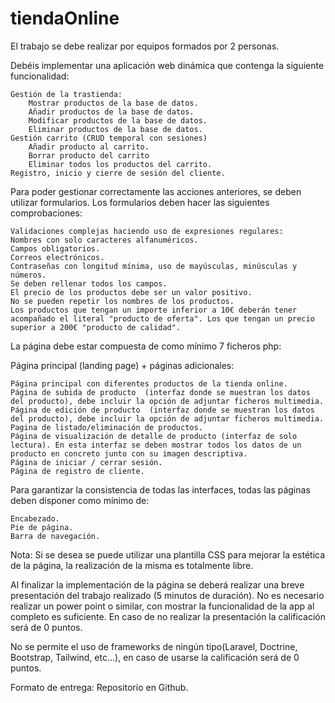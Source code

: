 # tiendaOnline
El trabajo se debe realizar por equipos formados por 2 personas.
 
Debéis implementar una aplicación web dinámica que contenga la siguiente funcionalidad:

    Gestión de la trastienda:
        Mostrar productos de la base de datos.
        Añadir productos de la base de datos.
        Modificar productos de la base de datos.
        Eliminar productos de la base de datos.
    Gestión carrito (CRUD temporal con sesiones)
        Añadir producto al carrito.
        Borrar producto del carrito
        Eliminar todos los productos del carrito.
    Registro, inicio y cierre de sesión del cliente.

Para poder gestionar correctamente las acciones anteriores, se deben utilizar formularios. Los formularios deben hacer las siguientes comprobaciones:

    Validaciones complejas haciendo uso de expresiones regulares:
    Nombres con solo caracteres alfanuméricos.
    Campos obligatorios.
    Correos electrónicos.
    Contraseñas con longitud mínima, uso de mayúsculas, minúsculas y números.
    Se deben rellenar todos los campos.
    El precio de los productos debe ser un valor positivo.
    No se pueden repetir los nombres de los productos.
    Los productos que tengan un importe inferior a 10€ deberán tener acompañado el literal "producto de oferta". Los que tengan un precio superior a 200€ "producto de calidad".


La página debe estar compuesta de como mínimo 7 ficheros php:

Página principal (landing page) + páginas adicionales:

    Página principal con diferentes productos de la tienda online.
    Página de subida de producto  (interfaz donde se muestran los datos del producto), debe incluir la opción de adjuntar ficheros multimedia.
    Página de edición de producto  (interfaz donde se muestran los datos del producto), debe incluir la opción de adjuntar ficheros multimedia.
    Pagina de listado/eliminación de productos.
    Página de visualización de detalle de producto (interfaz de solo lectura). En esta interfaz se deben mostrar todos los datos de un producto en concreto junto con su imagen descriptiva.
    Página de iniciar / cerrar sesión.
    Página de registro de cliente.

Para garantizar la consistencia de todas las interfaces, todas las páginas deben disponer como mínimo de:

    Encabezado.
    Pie de página.
    Barra de navegación.

Nota: Si se desea se puede utilizar una plantilla CSS para mejorar la estética de la página, la realización de la misma es totalmente libre.

Al finalizar la implementación de la página se deberá realizar una breve presentación del trabajo realizado (5 minutos de duración). No es necesario realizar un power point o similar, con mostrar la funcionalidad de la app al completo es suficiente. En caso de no realizar la presentación la calificación será de 0 puntos.

No se permite el uso de frameworks de ningún tipo(Laravel, Doctrine, Bootstrap, Tailwind, etc...), en caso de usarse la calificación será de 0 puntos.

Formato de entrega: Repositorio en Github.
